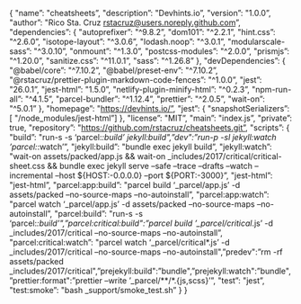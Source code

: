 { "name”: "cheatsheets”, "description”: "Devhints.io”, "version”: "1.0.0”, "author”: "Rico Sta. Cruz <a href="mailto:rstacruz@users.noreply.github.com" class="email">rstacruz@users.noreply.github.com</a>”, "dependencies”: { "autoprefixer”: "^9.8.2”, "dom101”: "^2.2.1”, "hint.css”: "^2.6.0”, "isotope-layout”: "^3.0.6”, "lodash.noop”: "^3.0.1”, "modularscale-sass”: "^3.0.10”, "onmount”: "^1.3.0”, "postcss-modules”: "^2.0.0”, "prismjs”: "^1.20.0”, "sanitize.css”: "^11.0.1”, "sass”: "^1.26.8” }, "devDependencies”: { "<span class="citation" data-cites="babel/core">@babel/core</span>”: "^7.10.2”, "<span class="citation" data-cites="babel/preset-env">@babel/preset-env</span>”: "^7.10.2”, "<span class="citation" data-cites="rstacruz/prettier-plugin-markdown-code-fences">@rstacruz/prettier-plugin-markdown-code-fences</span>”: "^1.0.0”, "jest”: "26.0.1”, "jest-html”: "1.5.0”, "netlify-plugin-minify-html”: "^0.2.3”, "npm-run-all”: "^4.1.5”, "parcel-bundler”: "^1.12.4”, "prettier”: "^2.0.5”, "wait-on”: "^5.0.1” }, "homepage”: "https://devhints.io/”, "jest”: { "snapshotSerializers”: \[ "/node\_modules/jest-html”\] }, "license”: "MIT”, "main”: "index.js”, "private”: true, "repository”: "https://github.com/rstacruz/cheatsheets.git”, "scripts”: { "build”: "run-s -s ‘parcel:*:build’ jekyll:build",”dev":”run-p -sl jekyll:watch ’parcel:*:watch’”, "jekyll:build”: "bundle exec jekyll build”, "jekyll:watch”: "wait-on assets/packed/app.js && wait-on \_includes/2017/critical/critical-sheet.css && bundle exec jekyll serve –safe –trace –drafts –watch –incremental –host ${HOST:-0.0.0.0} –port ${PORT:-3000}”, "jest-html”: "jest-html”, "parcel:app:build”: "parcel build ‘\_parcel/app.js’ -d assets/packed –no-source-maps –no-autoinstall”, "parcel:app:watch”: "parcel watch ‘\_parcel/app.js’ -d assets/packed –no-source-maps –no-autoinstall”, "parcel:build”: "run-s -s ‘parcel:*:build’",”parcel:critical:build":”parcel build ’\_parcel/critical*.js’ -d \_includes/2017/critical –no-source-maps –no-autoinstall”, "parcel:critical:watch”: "parcel watch ‘\_parcel/critical*.js’ -d \_includes/2017/critical –no-source-maps –no-autoinstall",”predev":”rm -rf assets/packed \_includes/2017/critical",”prejekyll:build":”bundle",”prejekyll:watch":”bundle",”prettier:format":”prettier –write ’\_parcel/\*\*/*.{js,scss}’”, "test”: "jest”, "test:smoke”: "bash \_support/smoke\_test.sh” } }
